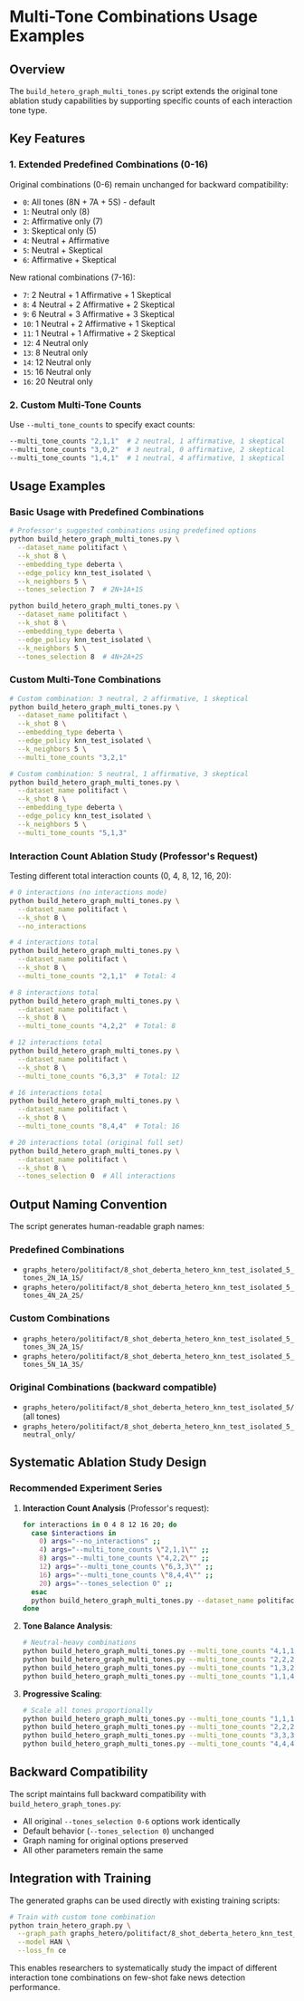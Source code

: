 # Multi-Tone Combinations Usage Examples

## Overview

The `build_hetero_graph_multi_tones.py` script extends the original tone ablation study capabilities by supporting specific counts of each interaction tone type.

## Key Features

### 1. Extended Predefined Combinations (0-16)

Original combinations (0-6) remain unchanged for backward compatibility:
- `0`: All tones (8N + 7A + 5S) - default
- `1`: Neutral only (8)
- `2`: Affirmative only (7) 
- `3`: Skeptical only (5)
- `4`: Neutral + Affirmative
- `5`: Neutral + Skeptical
- `6`: Affirmative + Skeptical

New rational combinations (7-16):
- `7`: 2 Neutral + 1 Affirmative + 1 Skeptical
- `8`: 4 Neutral + 2 Affirmative + 2 Skeptical  
- `9`: 6 Neutral + 3 Affirmative + 3 Skeptical
- `10`: 1 Neutral + 2 Affirmative + 1 Skeptical
- `11`: 1 Neutral + 1 Affirmative + 2 Skeptical
- `12`: 4 Neutral only
- `13`: 8 Neutral only
- `14`: 12 Neutral only
- `15`: 16 Neutral only
- `16`: 20 Neutral only

### 2. Custom Multi-Tone Counts

Use `--multi_tone_counts` to specify exact counts:
```bash
--multi_tone_counts "2,1,1"  # 2 neutral, 1 affirmative, 1 skeptical
--multi_tone_counts "3,0,2"  # 3 neutral, 0 affirmative, 2 skeptical
--multi_tone_counts "1,4,1"  # 1 neutral, 4 affirmative, 1 skeptical
```

## Usage Examples

### Basic Usage with Predefined Combinations

```bash
# Professor's suggested combinations using predefined options
python build_hetero_graph_multi_tones.py \
  --dataset_name politifact \
  --k_shot 8 \
  --embedding_type deberta \
  --edge_policy knn_test_isolated \
  --k_neighbors 5 \
  --tones_selection 7  # 2N+1A+1S

python build_hetero_graph_multi_tones.py \
  --dataset_name politifact \
  --k_shot 8 \
  --embedding_type deberta \
  --edge_policy knn_test_isolated \
  --k_neighbors 5 \
  --tones_selection 8  # 4N+2A+2S
```

### Custom Multi-Tone Combinations

```bash
# Custom combination: 3 neutral, 2 affirmative, 1 skeptical
python build_hetero_graph_multi_tones.py \
  --dataset_name politifact \
  --k_shot 8 \
  --embedding_type deberta \
  --edge_policy knn_test_isolated \
  --k_neighbors 5 \
  --multi_tone_counts "3,2,1"

# Custom combination: 5 neutral, 1 affirmative, 3 skeptical  
python build_hetero_graph_multi_tones.py \
  --dataset_name politifact \
  --k_shot 8 \
  --embedding_type deberta \
  --edge_policy knn_test_isolated \
  --k_neighbors 5 \
  --multi_tone_counts "5,1,3"
```

### Interaction Count Ablation Study (Professor's Request)

Testing different total interaction counts (0, 4, 8, 12, 16, 20):

```bash
# 0 interactions (no interactions mode)
python build_hetero_graph_multi_tones.py \
  --dataset_name politifact \
  --k_shot 8 \
  --no_interactions

# 4 interactions total
python build_hetero_graph_multi_tones.py \
  --dataset_name politifact \
  --k_shot 8 \
  --multi_tone_counts "2,1,1"  # Total: 4

# 8 interactions total
python build_hetero_graph_multi_tones.py \
  --dataset_name politifact \
  --k_shot 8 \
  --multi_tone_counts "4,2,2"  # Total: 8

# 12 interactions total  
python build_hetero_graph_multi_tones.py \
  --dataset_name politifact \
  --k_shot 8 \
  --multi_tone_counts "6,3,3"  # Total: 12

# 16 interactions total
python build_hetero_graph_multi_tones.py \
  --dataset_name politifact \
  --k_shot 8 \
  --multi_tone_counts "8,4,4"  # Total: 16

# 20 interactions total (original full set)
python build_hetero_graph_multi_tones.py \
  --dataset_name politifact \
  --k_shot 8 \
  --tones_selection 0  # All interactions
```

## Output Naming Convention

The script generates human-readable graph names:

### Predefined Combinations
- `graphs_hetero/politifact/8_shot_deberta_hetero_knn_test_isolated_5_tones_2N_1A_1S/`
- `graphs_hetero/politifact/8_shot_deberta_hetero_knn_test_isolated_5_tones_4N_2A_2S/`

### Custom Combinations
- `graphs_hetero/politifact/8_shot_deberta_hetero_knn_test_isolated_5_tones_3N_2A_1S/`
- `graphs_hetero/politifact/8_shot_deberta_hetero_knn_test_isolated_5_tones_5N_1A_3S/`

### Original Combinations (backward compatible)
- `graphs_hetero/politifact/8_shot_deberta_hetero_knn_test_isolated_5/` (all tones)
- `graphs_hetero/politifact/8_shot_deberta_hetero_knn_test_isolated_5_neutral_only/`

## Systematic Ablation Study Design

### Recommended Experiment Series

1. **Interaction Count Analysis** (Professor's request):
   ```bash
   for interactions in 0 4 8 12 16 20; do
     case $interactions in
       0) args="--no_interactions" ;;
       4) args="--multi_tone_counts \"2,1,1\"" ;;
       8) args="--multi_tone_counts \"4,2,2\"" ;;
       12) args="--multi_tone_counts \"6,3,3\"" ;;
       16) args="--multi_tone_counts \"8,4,4\"" ;;
       20) args="--tones_selection 0" ;;
     esac
     python build_hetero_graph_multi_tones.py --dataset_name politifact --k_shot 8 $args
   done
   ```

2. **Tone Balance Analysis**:
   ```bash
   # Neutral-heavy combinations
   python build_hetero_graph_multi_tones.py --multi_tone_counts "4,1,1"  # Neutral dominant
   python build_hetero_graph_multi_tones.py --multi_tone_counts "2,2,2"  # Balanced
   python build_hetero_graph_multi_tones.py --multi_tone_counts "1,3,2"  # Affirmative heavy
   python build_hetero_graph_multi_tones.py --multi_tone_counts "1,1,4"  # Skeptical heavy
   ```

3. **Progressive Scaling**:
   ```bash
   # Scale all tones proportionally
   python build_hetero_graph_multi_tones.py --multi_tone_counts "1,1,1"   # Total: 3
   python build_hetero_graph_multi_tones.py --multi_tone_counts "2,2,2"   # Total: 6
   python build_hetero_graph_multi_tones.py --multi_tone_counts "3,3,3"   # Total: 9
   python build_hetero_graph_multi_tones.py --multi_tone_counts "4,4,4"   # Total: 12
   ```

## Backward Compatibility

The script maintains full backward compatibility with `build_hetero_graph_tones.py`:

- All original `--tones_selection 0-6` options work identically
- Default behavior (`--tones_selection 0`) unchanged
- Graph naming for original options preserved
- All other parameters remain the same

## Integration with Training

The generated graphs can be used directly with existing training scripts:

```bash
# Train with custom tone combination
python train_hetero_graph.py \
  --graph_path graphs_hetero/politifact/8_shot_deberta_hetero_knn_test_isolated_5_tones_2N_1A_1S/graph.pt \
  --model HAN \
  --loss_fn ce
```

This enables researchers to systematically study the impact of different interaction tone combinations on few-shot fake news detection performance.